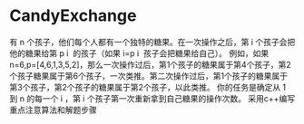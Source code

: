 # CandyExchange
有 n 个孩子，他们每个人都有一个独特的糖果。在一次操作之后，第 i 个孩子会把他的糖果给第 p  i ​   的孩子（如果 i=p  i ​   孩子会把糖果给自己）。  例如，如果 n=6,p=[4,6,1,3,5,2]，那么一次操作过后，第1个孩子的糖果属于第4个孩子，第2个孩子糖果属于第6个孩子，一次类推。第二次操作过后，第1个孩子的糖果属于第3个孩子，第2个孩子的糖果属于第2个孩子，以此类推。  你的任务是确定从 1 到 n 的每一个 i ，第 i 个孩子第一次重新拿到自己糖果的操作次数。
采用c++编写
重点注意算法和解题步骤

